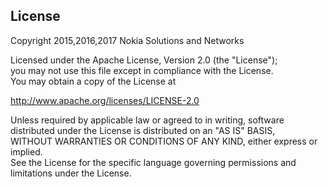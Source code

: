## License

Copyright 2015,2016,2017 Nokia Solutions and Networks

Licensed under the Apache License, Version 2.0 (the "License");  
you may not use this file except in compliance with the License.  
You may obtain a copy of the License at

<http://www.apache.org/licenses/LICENSE-2.0>

Unless required by applicable law or agreed to in writing, software  
distributed under the License is distributed on an "AS IS" BASIS,  
WITHOUT WARRANTIES OR CONDITIONS OF ANY KIND, either express or implied.  
See the License for the specific language governing permissions and  
limitations under the License.

